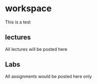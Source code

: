 # workspace

This is a test

## lectures
All lectures will be posted here
## Labs 
All assignments would be posted here only

